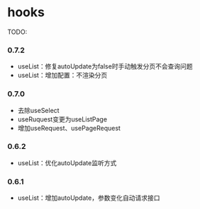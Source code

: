 # hooks

TODO:

### 0.7.2

- useList：修复autoUpdate为false时手动触发分页不会查询问题
- useList：增加配置：不渲染分页

### 0.7.0

- 去除useSelect
- useRuquest变更为useListPage
- 增加useRequest、usePageRequest

### 0.6.2

- useList：优化autoUpdate监听方式

### 0.6.1

- useList：增加autoUpdate，参数变化自动请求接口
